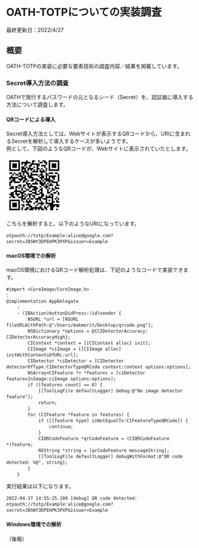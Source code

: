 # OATH-TOTPについての実装調査

最終更新日：2022/4/27

## 概要
OATH-TOTPの実装に必要な要素技術の調査内容／結果を掲載しています。

### Secret導入方法の調査
OATHで発行するパスワードの元となるシード（Secret）を、認証器に導入する方法について調査します。

#### QRコードによる導入
Secret導入方法としては、Webサイトが表示するQRコードから、URIに含まれるSecretを解析して導入するケースが多いようです。<br>
例として、下図のようなQRコードが、Webサイトに表示されていたとします。

<img src="assets01/qrcode.png" width="150">

こちらを解析すると、以下のようなURIになっています。
```
otpauth://totp/Example:alice@google.com?secret=JBSWY3DPEHPK3PXP&issuer=Example
```

#### macOS環境での解析
macOS環境におけるQRコード解析処理は、下記のようなコードで実装できます。

```
#import <CoreImage/CoreImage.h>
:
@implementation AppDelegate
    :
    - (IBAction)buttonDidPress:(id)sender {
        NSURL *url = [NSURL fileURLWithPath:@"/Users/makmorit/Desktop/qrcode.png"];
        NSDictionary *options = @{CIDetectorAccuracy: CIDetectorAccuracyHigh};
        CIContext *context = [[CIContext alloc] init];
        CIImage *ciImage = [[CIImage alloc] initWithContentsOfURL:url];
        CIDetector *ciDetector = [CIDetector detectorOfType:CIDetectorTypeQRCode context:context options:options];
        NSArray<CIFeature *> *features = [ciDetector featuresInImage:ciImage options:options];
        if ([features count] == 0) {
            [[ToolLogFile defaultLogger] debug:@"No image detector feature"];
            return;
        }
        for (CIFeature *feature in features) {
            if ([[feature type] isNotEqualTo:CIFeatureTypeQRCode]) {
                continue;
            }
            CIQRCodeFeature *qrCodeFeature = (CIQRCodeFeature *)feature;
            NSString *string = [qrCodeFeature messageString];
            [[ToolLogFile defaultLogger] debugWithFormat:@"QR code detected: %@", string];
        }
    }
```

実行結果は以下になります。

```
2022-04-27 14:55:25.109 [debug] QR code detected: otpauth://totp/Example:alice@google.com?secret=JBSWY3DPEHPK3PXP&issuer=Example
```

#### Windows環境での解析
（後報）
